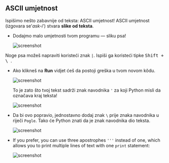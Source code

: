 ## ASCII umjetnost

Ispišimo nešto zabavnije od teksta: ASCII umjetnost! ASCII umjetnost (izgovara se'*ask-i*') stvara **slike od teksta**.

+ Dodajmo malo umjetnosti tvom programu — sliku psa!
    
    ![screenshot](images/me-dog.png)

Noge psa možeš napraviti koristeći znak `|`. Ispiši ga koristeći tipke <kbd>Shift + \ </kbd>.

+ Ako klikneš na **Run** vidjet ćeš da postoji greška u tvom novom kôdu.
    
    ![screenshot](images/me-dog-bug.png)
    
    To je zato što tvoj tekst sadrži znak navodnika `'` za koji Python misli da označava kraj teksta!
    
    ![screenshot](images/me-dog-quote.png)

+ Da bi ovo popravio, jednostavno dodaj znak `\` prije znaka navodnika u riječi `Pogle`. Tako će Python znati da je znak navodnika dio teksta.
    
    ![screenshot](images/me-dog-bug-fix.png)

+ If you prefer, you can use three apostrophes `'''` instead of one, which allows you to print multiple lines of text with one `print` statement:
    
    ![screenshot](images/me-dog-triple-quote.png)